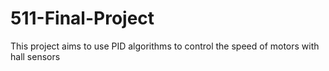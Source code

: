 # 511-Final-Project
This project aims to use PID algorithms to control the speed of motors with hall sensors
